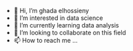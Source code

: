 - 👋 Hi, I’m ghada elhossieny
- 👀 I’m interested in data science
- 🌱 I’m currently learning data analysis
- 💞️ I’m looking to collaborate on this field
- 📫 How to reach me ...

<!---
ghagah/ghagah is a ✨ special ✨ repository because its `README.md` (this file) appears on your GitHub profile.
You can click the Preview link to take a look at your changes.
--->
